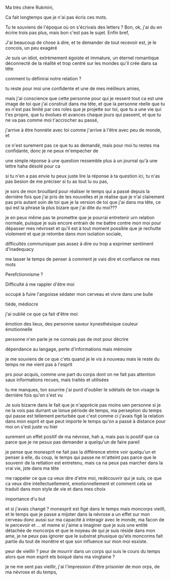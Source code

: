 Ma très chére Rukmini,

Ca fait longtemps que je n'ai pas écris ces mots.

Tu te souviens de l'époque où on s'écrivais des letters ?
Bon, ok, j'ai du en écrire trois pas plus, mais bon c'est pas le sujet. Enfin bref, 

J'ai beaucoup de chose à dire, et te demander de tout recevoir est, je le concois, un peu exagéré 

Je suis un idiot, extrèmement égoiste et immature, un éternel romantique déconnecté de la réalité et trop centré sur les mondes qu'il crée dans sa tête

comment tu définirai notre relation ?

tu reste pour moi une confidente et une de mes méilleurs amies, 

mais j'ai conscience que cette personne pour qui je ressent tout ca est une image de toi que j'ai construit dans ma tête, et que la personne réelle que tu es n'est pas limité par ces roles que je projette sur toi, que tu a une vie qui  t'es propre, que tu évolues et avances chaque jours qui passent, et que tu ne va pas comme moi t'accrocher au passé, 

j'arrive à être honnète avec toi comme j'arrive à l'être avec peu de monde, et 

ce n'est surement pas ce que tu as demandé, mais pour moi tu restes ma confidante, donc je ne peux m'empecher de 

une simple réponse à une question ressemble plus à un journal qu'à une lettre haha désolé pour ca

si tu n'en a pas envie tu peux juste lire la réponse à ta question ici, tu n'as pas besion de me préciser si tu as tout lu ou pas, 

je sors de mon brouillard pour réaliser le temps qui a passé depuis la dernière fois que j'ai pris de tes nouvelles et je réalise que je n'ai clairement pas pris autant soin de toi que je la version de toi que j'ai dans ma tête, ce qui est la phrase la plus bizare que j'ai dite du moi???

je en peux même pas te promettre que je pourrai entretenir urn relation normale, puisque je suis encore entrain de me battre contre mon moi pour dépasser mes névroset et qu'il est à tout moment possible que je rechutte violement et que je retombe dans mon isolation sociale,  

difficultés  communiquer
pas assez à dire ou trop a exprimer
sentiment d'inadequacy 

me lasser le temps de penser à comment je vais dire et confiance ne mes mots

Perefctionnisme ?


Difficulté à me rappler d'être moi

occupé à fuire l'angoisse
sédater mon cerveau et vivre dans une bulle 

tiéde, médiocre

j'ai oublié ce que ça fait d'être moi

émotion des lieux, des personne
saveur kynesthésique
couleur émotionnelle

personne n'en parle 
je ne connais pas de mot pour décrire

dépendance au langage, perte d'informations mais mémoire

je me souviens de ce que c'ets quand je le vis à nouveau mais le reste du temps ne me vient pas à l'esprit

prs pour acquis, comme une part du corps dont on ne fait pas attention saux informations recues, mais traités et utilisées

tu me manques, ton sourrire
j'ai purd d'oublier le sdétails de ton visage
la dernière fois qu'on s'est vu

Je suis bizarre dans le fait que je n'apprécie pas moins uen personne si je ne la vois pas durrant ue lonue période de temps, ma perseption du temps qui passe est tellement perturbée que c'est comme ci j'avais figé la relation dans mon esprit et que peut importe le temps qu'on a passé à distance pour moi on s'est juste vu hier

surement un effet positif de ma névrose, hah a, mais pas is positif que ca parce que je ne pesux pas demander a quelqu'un de faire pareil

je pense que monesprit ne fait pas la différence etntre voir quelqu'un et penser à elle, du coup, le temps qui passe ne m'atteint pas parce que le souvenir de la retlation est entretenu, mais ca na peux pas marcher dans la vrai vie, jste dans ma tête


me rappeler ce que ca veux dire d'etre moi, redécouvrir qui je suis, ce que ca veux dire intellectuellement, emotionnellement et comment cela se traduit dans mon style de vie et dans mes choix

importance d'u but


et si j'avais changé ? monesprit est figé dans le temps mais moncorps vieilli, et le temps que je passe a mijoter dans la névrose a un effet sur mon cerveau donc aussi sur ma capacité à interagir avec le monde, ma facon de le percevoir et ... et meme si j'aime a imaginer que je suis une entité détachée de moncorps et que le noyeau de qui je suis réside dans mon ame, je ne peux pas ignorer que le substrat phusique qu'ets moncorms fait partie du tout de monêtre et que son influence sur mon moi esxiste. 

peur de vieillir ? peur de mourrir dans un corps qui suis le cours du temps alors que mon esprit ets boiqué dans ma vingtaine ?

je ne me sent pas vieillir, j'ai l'impression d'être prisonier de mon orps, de ma névrose et du temps, 
